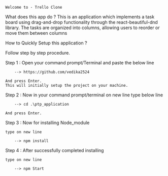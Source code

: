 	Welcome to - Trello Clone 

What does this app do ?	
This is an application which implements a task board using drag-and-drop functionality through the react-beautiful-dnd library. The tasks are organized into columns, allowing users to reorder or move them between columns

How to Quickly Setup this application ?
	
Follow step by step procedure.

Step 1 :	Open your command prompt/Terminal and paste the below line 

		--> https://github.com/vedika2524

	And press Enter.
	This will initially setup the project on your machine.

Step 2 :	Now in your command prompt/terminal  on new line type below line 

		--> cd .\ptp_application
			
	And press Enter.
			
Step 3 :	Now for installing Node_module  

	type on new line 

		--> npm install

Step 4 :	After successfully completed installing 

	type on new line 

		--> npm Start





